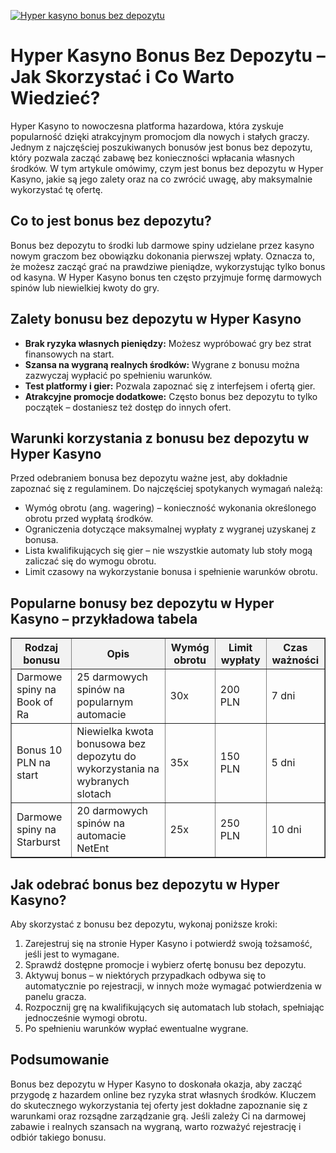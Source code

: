 [![Hyper kasyno bonus bez depozytu](https://123-caf.pages.dev/gitsignup.png)](https://vrmoo.ru/Bt82HjjY)

<h1>Hyper Kasyno Bonus Bez Depozytu – Jak Skorzystać i Co Warto Wiedzieć?</h1> <p>Hyper Kasyno to nowoczesna platforma hazardowa, która zyskuje popularność dzięki atrakcyjnym promocjom dla nowych i stałych graczy. Jednym z najczęściej poszukiwanych bonusów jest bonus bez depozytu, który pozwala zacząć zabawę bez konieczności wpłacania własnych środków. W tym artykule omówimy, czym jest bonus bez depozytu w Hyper Kasyno, jakie są jego zalety oraz na co zwrócić uwagę, aby maksymalnie wykorzystać tę ofertę.</p>  <h2>Co to jest bonus bez depozytu?</h2> <p>Bonus bez depozytu to środki lub darmowe spiny udzielane przez kasyno nowym graczom bez obowiązku dokonania pierwszej wpłaty. Oznacza to, że możesz zacząć grać na prawdziwe pieniądze, wykorzystując tylko bonus od kasyna. W Hyper Kasyno bonus ten często przyjmuje formę darmowych spinów lub niewielkiej kwoty do gry.</p>  <h2>Zalety bonusu bez depozytu w Hyper Kasyno</h2> <ul>   <li><strong>Brak ryzyka własnych pieniędzy:</strong> Możesz wypróbować gry bez strat finansowych na start.</li>   <li><strong>Szansa na wygraną realnych środków:</strong> Wygrane z bonusu można zazwyczaj wypłacić po spełnieniu warunków.</li>   <li><strong>Test platformy i gier:</strong> Pozwala zapoznać się z interfejsem i ofertą gier.</li>   <li><strong>Atrakcyjne promocje dodatkowe:</strong> Często bonus bez depozytu to tylko początek – dostaniesz też dostęp do innych ofert.</li> </ul>  <h2>Warunki korzystania z bonusu bez depozytu w Hyper Kasyno</h2> <p>Przed odebraniem bonusa bez depozytu ważne jest, aby dokładnie zapoznać się z regulaminem. Do najczęściej spotykanych wymagań należą:</p> <ul>   <li>Wymóg obrotu (ang. wagering) – konieczność wykonania określonego obrotu przed wypłatą środków.</li>   <li>Ograniczenia dotyczące maksymalnej wypłaty z wygranej uzyskanej z bonusa.</li>   <li>Lista kwalifikujących się gier – nie wszystkie automaty lub stoły mogą zaliczać się do wymogu obrotu.</li>   <li>Limit czasowy na wykorzystanie bonusa i spełnienie warunków obrotu.</li> </ul>  <h2>Popularne bonusy bez depozytu w Hyper Kasyno – przykładowa tabela</h2> <table border="1" cellpadding="8" cellspacing="0" style="border-collapse: collapse; width: 100%;">   <thead>     <tr style="background-color: #f2f2f2;">       <th>Rodzaj bonusu</th>       <th>Opis</th>       <th>Wymóg obrotu</th>       <th>Limit wypłaty</th>       <th>Czas ważności</th>     </tr>   </thead>   <tbody>     <tr>       <td>Darmowe spiny na Book of Ra</td>       <td>25 darmowych spinów na popularnym automacie</td>       <td>30x</td>       <td>200 PLN</td>       <td>7 dni</td>     </tr>     <tr>       <td>Bonus 10 PLN na start</td>       <td>Niewielka kwota bonusowa bez depozytu do wykorzystania na wybranych slotach</td>       <td>35x</td>       <td>150 PLN</td>       <td>5 dni</td>     </tr>     <tr>       <td>Darmowe spiny na Starburst</td>       <td>20 darmowych spinów na automacie NetEnt</td>       <td>25x</td>       <td>250 PLN</td>       <td>10 dni</td>     </tr>   </tbody> </table>  <h2>Jak odebrać bonus bez depozytu w Hyper Kasyno?</h2> <p>Aby skorzystać z bonusu bez depozytu, wykonaj poniższe kroki:</p> <ol>   <li>Zarejestruj się na stronie Hyper Kasyno i potwierdź swoją tożsamość, jeśli jest to wymagane.</li>   <li>Sprawdź dostępne promocje i wybierz ofertę bonusu bez depozytu.</li>   <li>Aktywuj bonus – w niektórych przypadkach odbywa się to automatycznie po rejestracji, w innych może wymagać potwierdzenia w panelu gracza.</li>   <li>Rozpocznij grę na kwalifikujących się automatach lub stołach, spełniając jednocześnie wymogi obrotu.</li>   <li>Po spełnieniu warunków wypłać ewentualne wygrane.</li> </ol>  <h2>Podsumowanie</h2> <p>Bonus bez depozytu w Hyper Kasyno to doskonała okazja, aby zacząć przygodę z hazardem online bez ryzyka strat własnych środków. Kluczem do skutecznego wykorzystania tej oferty jest dokładne zapoznanie się z warunkami oraz rozsądne zarządzanie grą. Jeśli zależy Ci na darmowej zabawie i realnych szansach na wygraną, warto rozważyć rejestrację i odbiór takiego bonusu.</p>